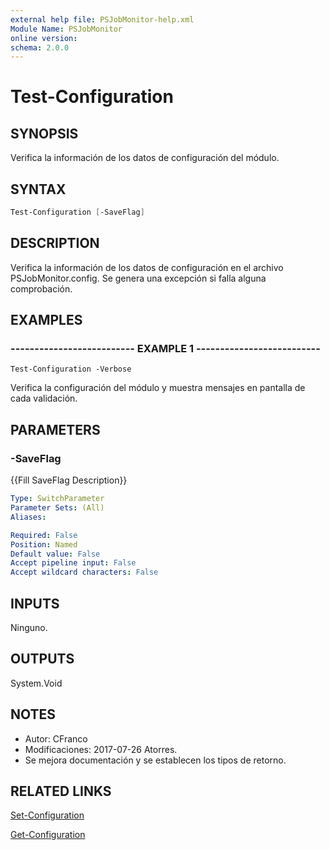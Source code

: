 ```yaml
---
external help file: PSJobMonitor-help.xml
Module Name: PSJobMonitor
online version: 
schema: 2.0.0
---
```


# Test-Configuration

## SYNOPSIS
Verifica la información de los datos de configuración del módulo.

## SYNTAX

```powershell
Test-Configuration [-SaveFlag]
```

## DESCRIPTION
Verifica la información de los datos de configuración en el archivo PSJobMonitor.config.
Se genera una excepción si falla alguna comprobación.

## EXAMPLES

### -------------------------- EXAMPLE 1 --------------------------
```
Test-Configuration -Verbose
```

Verifica la configuración del módulo y muestra mensajes en pantalla de cada validación.

## PARAMETERS

### -SaveFlag
{{Fill SaveFlag Description}}

```yaml
Type: SwitchParameter
Parameter Sets: (All)
Aliases: 

Required: False
Position: Named
Default value: False
Accept pipeline input: False
Accept wildcard characters: False
```

## INPUTS

Ninguno.

## OUTPUTS

System.Void

## NOTES
 - Autor: CFranco
 - Modificaciones: 2017-07-26 Atorres.
 - Se mejora documentación y se establecen los tipos de retorno.

## RELATED LINKS

[Set-Configuration](Set-Configuration.md)

[Get-Configuration](Get-Configuration.md)

